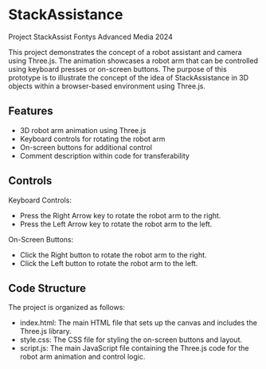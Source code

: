 # StackAssistance
Project StackAssist Fontys Advanced Media 2024

This project demonstrates the concept of a robot assistant and camera using Three.js. The animation showcases a robot arm that can be controlled using keyboard presses or on-screen buttons. The purpose of this prototype is to illustrate the concept of the idea of StackAssistance in 3D objects within a browser-based environment using Three.js.

## Features
- 3D robot arm animation using Three.js
- Keyboard controls for rotating the robot arm
- On-screen buttons for additional control
- Comment description within code for transferability 

## Controls
Keyboard Controls:
- Press the Right Arrow key to rotate the robot arm to the right.
- Press the Left Arrow key to rotate the robot arm to the left.

On-Screen Buttons:
- Click the Right button to rotate the robot arm to the right.
- Click the Left button to rotate the robot arm to the left.

## Code Structure
The project is organized as follows:
- index.html: The main HTML file that sets up the canvas and includes the Three.js library.
- style.css: The CSS file for styling the on-screen buttons and layout.
- script.js: The main JavaScript file containing the Three.js code for the robot arm animation and control logic.

